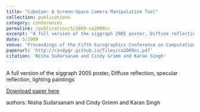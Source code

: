 ```yaml
---
title: "CubeCam: A Screen-Space Camera Manipulation Tool"
collection: publications
category: conferences
permalink: /publication/5/2009-ca2009cc
excerpt: 'A full version of the siggraph 2005 poster, Diffuse reflection,  specular reflection,  lighting paintings, '
date: 5/2009
venue: 'Proceedings of the Fifth Eurographics Conference on Computational Aesthetics in Graphics,  Visualization and Imaging'
paperurl: 'http://cindygr.github.io/files/ca2009cc.pdf'
citation: 'Nisha Sudarsanam and Cindy Grimm and Karan Singh'
---
```

A full version of the siggraph 2005 poster, Diffuse reflection,  specular reflection,  lighting paintings

[Download paper here](http://cindygr.github.io/files/ca2009cc.pdf)

authors: Nisha Sudarsanam and Cindy Grimm and Karan Singh